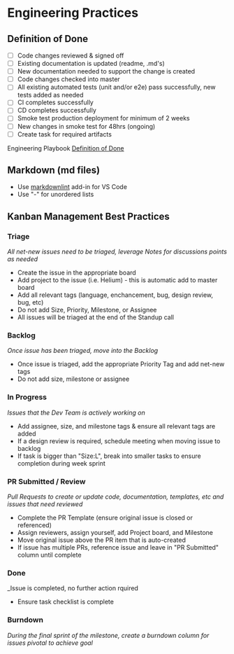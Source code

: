 # Engineering Practices

## Definition of Done

- [ ] Code changes reviewed & signed off
- [ ] Existing documentation is updated (readme, .md's)
- [ ] New documentation needed to support the change is created
- [ ] Code changes checked into master
- [ ] All existing automated tests (unit and/or e2e) pass successfully, new tests added as needed
- [ ] CI completes successfully
- [ ] CD completes successfully
- [ ] Smoke test production deployment for minimum of 2 weeks
- [ ] New changes in smoke test for 48hrs (ongoing)
- [ ] Create task for required artifacts

Engineering Playbook [Definition of Done](https://github.com/microsoft/code-with-engineering-playbook/blob/master/team-agreements/definition-of-done/readme.md)

## Markdown (md files)

- Use [markdownlint](https://marketplace.visualstudio.com/items?itemName=DavidAnson.vscode-markdownlint) add-in for VS Code
- Use "-" for unordered lists

## Kanban Management Best Practices

### Triage
_All net-new issues need to be triaged, leverage Notes for discussions points as needed_
- Create the issue in the appropriate board
- Add project to the issue (i.e. Helium) - this is automatic add to master board 
- Add all relevant tags (language, enchancement, bug, design review, bug, etc)
- Do not add Size, Priority, Milestone, or Assignee
- All issues will be triaged at the end of the Standup call

### Backlog
_Once issue has been triaged, move into the Backlog_
- Once issue is triaged, add the appropriate Priority Tag and add net-new tags
- Do not add size, milestone or assignee

### In Progress
_Issues that the Dev Team is actively working on_
- Add assignee, size, and milestone tags & ensure all relevant tags are added
- If a design review is required, schedule meeting when moving issue to backlog
- If task is bigger than "Size:L", break into smaller tasks to ensure completion during week sprint

### PR Submitted / Review
_Pull Requests to create or update code, documentation, templates, etc and issues that need reviewed_
- Complete the PR Template (ensure original issue is closed or referenced)
- Assign reviewers, assign yourself, add Project board, and Milestone
- Move original issue above the PR item that is auto-created
- If issue has multiple PRs, reference issue and leave in "PR Submitted" column until complete

### Done
_Issue is completed, no further action rquired
- Ensure task checklist is complete

### Burndown
_During the final sprint of the milestone, create a burndown column for issues pivotal to achieve goal_
